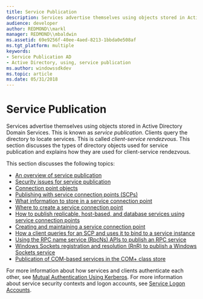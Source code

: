 ```yaml
---
title: Service Publication
description: Services advertise themselves using objects stored in Active Directory Domain Services.
audience: developer
author: REDMOND\\markl
manager: REDMOND\\mbaldwin
ms.assetid: 69e9256f-40ee-4aed-8213-1bbda0e508af
ms.tgt_platform: multiple
keywords:
- Service Publication AD
- Active Directory, using, service publication
ms.author: windowssdkdev
ms.topic: article
ms.date: 05/31/2018
---
```


# Service Publication

Services advertise themselves using objects stored in Active Directory Domain Services. This is known as *service publication*. Clients query the directory to locate services. This is called *client-service rendezvous*. This section discusses the types of directory objects used for service publication and explains how they are used for client-service rendezvous.

This section discusses the following topics:

-   [An overview of service publication](about-service-publication.md)
-   [Security issues for service publication](security-issues-for-service-publication.md)
-   [Connection point objects](connection-points.md)
-   [Publishing with service connection points (SCPs)](publishing-with-service-connection-points.md)
-   [What information to store in a service connection point](service-connection-point-properties.md)
-   [Where to create a service connection point](where-to-create-a-service-connection-point.md)
-   [How to publish replicable, host-based, and database services using service connection points](service-connection-points-for-replicated-host-based-and-database-services.md)
-   [Creating and maintaining a service connection point](creating-and-maintaining-a-service-connection-point.md)
-   [How a client queries for an SCP and uses it to bind to a service instance](how-clients-find-and-use-a-service-connection-point.md)
-   [Using the RPC name service (RpcNs) APIs to publish an RPC service](publishing-with-the-rpc-name-service-rpcns.md)
-   [Windows Sockets registration and resolution (RnR) to publish a Windows Sockets service](publishing-with-windows-sockets-registration-and-resolution.md)
-   [Publication of COM-based services in the COM+ class store](publishing-com-services.md)

For more information about how services and clients authenticate each other, see [Mutual Authentication Using Kerberos](mutual-authentication-using-kerberos.md). For more information about service security contexts and logon accounts, see [Service Logon Accounts](service-logon-accounts.md).

 

 




